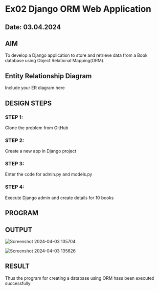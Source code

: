 # Ex02 Django ORM Web Application
## Date: 03.04.2024

## AIM
To develop a Django application to store and retrieve data from a Book database using Object Relational Mapping(ORM).

## Entity Relationship Diagram

Include your ER diagram here

## DESIGN STEPS

### STEP 1:
Clone the problem from GitHub

### STEP 2:
Create a new app in Django project

### STEP 3:
Enter the code for admin.py and models.py

### STEP 4:
Execute Django admin and create details for 10 books

## PROGRAM



## OUTPUT

![Screenshot 2024-04-03 135704](https://github.com/Harinimuthu17/ORM/assets/130278614/e1c67395-86a6-4f55-aa94-78fbe3b33902)

![Screenshot 2024-04-03 135626](https://github.com/Harinimuthu17/ORM/assets/130278614/15d84522-7479-4498-bf41-bf323a22b389)



## RESULT
Thus the program for creating a database using ORM hass been executed successfully
